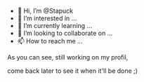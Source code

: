 - 👋 Hi, I’m @Stapuck
- 👀 I’m interested in ...
- 🌱 I’m currently learning ...
- 💞️ I’m looking to collaborate on ...
- 📫 How to reach me ...

As you can see, still working on my profil, 

come back later to see it when it'll be done ;)

<!---
Stapuck/Stapuck is a ✨ special ✨ repository because its `README.md` (this file) appears on your GitHub profile.
You can click the Preview link to take a look at your changes.
--->
